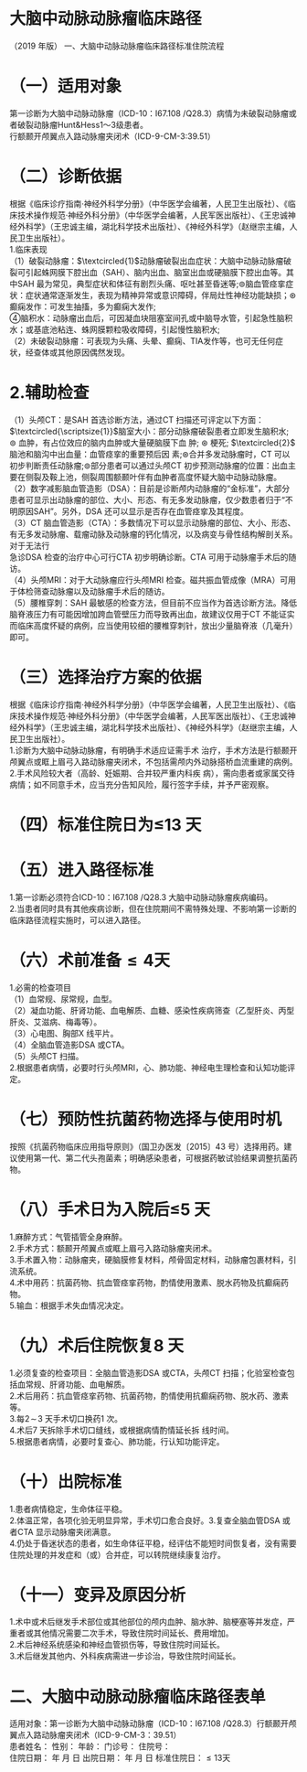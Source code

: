 # 大脑中动脉动脉瘤临床路径  
（2019 年版） 一、大脑中动脉动脉瘤临床路径标准住院流程  
# （一）适用对象  
第一诊断为大脑中动脉动脉瘤（ICD-10：I67.108 /Q28.3）病情为未破裂动脉瘤或者破裂动脉瘤Hunt&Hess1～3级患者。  
行额颞开颅翼点入路动脉瘤夹闭术（ICD-9-CM-3:39.51）  
# （二）诊断依据  
根据《临床诊疗指南·神经外科学分册》（中华医学会编著，人民卫生出版社）、《临床技术操作规范·神经外科分册》（中华医学会编著，人民军医出版社）、《王忠诚神经外科学》（王忠诚主编，湖北科学技术出版社）、《神经外科学》（赵继宗主编，人民卫生出版社）。  
1.临床表现  
（1）破裂动脉瘤：$\textcircled{1}$动脉瘤破裂出血症状：大脑中动脉动脉瘤破裂可引起蛛网膜下腔出血（SAH）、脑内出血、脑室出血或硬脑膜下腔出血等。其中SAH 最为常见，典型症状和体征有剧烈头痛、呕吐甚至昏迷等;$\circledcirc$脑血管痉挛症状：症状通常逐渐发生，表现为精神异常或意识障碍，伴局灶性神经功能缺损；$\circledast$癫痫发作：可发生抽搐，多为癫痫大发作;  
④脑积水：动脉瘤出血后，可因凝血块阻塞室间孔或中脑导水管，引起急性脑积水；或基底池粘连、蛛网膜颗粒吸收障碍，引起慢性脑积水;  
（2）未破裂动脉瘤：可表现为头痛、头晕、癫痫、TIA发作等，也可无任何症状，经查体或其他原因偶然发现。  
# 2.辅助检查  
（1）头颅CT：是SAH 首选诊断方法，通过CT 扫描还可评定以下方面：$\textcircled{\scriptsize{1}}$脑室大小：部分动脉瘤破裂患者立即发生脑积水; $\circledcirc$ 血肿，有占位效应的脑内血肿或大量硬脑膜下血 肿; $\circledast$ 梗死; $\textcircled{2}$ 脑池和脑沟中出血量：血管痉挛的重要预后因 素;$\circledast$合并多发动脉瘤时，CT 可以初步判断责任动脉瘤;$\circledcirc$部分患者可以通过头颅CT 初步预测动脉瘤的位置：出血主要在侧裂及鞍上池，侧裂周围额颞叶伴有血肿者高度怀疑大脑中动脉动脉瘤。  
（2）数字减影脑血管造影（DSA）：目前是诊断颅内动脉瘤的“金标准”，大部分患者可显示出动脉瘤的部位、大小、形态、有无多发动脉瘤，仅少数患者归于“不明原因SAH”。另外，DSA 还可以显示是否存在血管痉挛及其程度。  
（3）CT 脑血管造影（CTA）：多数情况下可以显示动脉瘤的部位、大小、形态、有无多发动脉瘤、载瘤动脉及动脉瘤的钙化情况，以及病变与骨性结构解剖关系。对于无法行  
急诊DSA 检查的治疗中心可行CTA 初步明确诊断。CTA 可用于动脉瘤手术后的随访。  
（4）头颅MRI：对于大动脉瘤应行头颅MRI 检查。磁共振血管成像（MRA）可用于体检筛查动脉瘤以及动脉瘤手术后的随访。  
（5）腰椎穿刺：SAH 最敏感的检查方法，但目前不应当作为首选诊断方法。降低脑脊液压力有可能因增加跨血管壁压力而导致再出血，故建议仅用于CT 不能证实而临床高度怀疑的病例，应当使用较细的腰椎穿刺针，放出少量脑脊液（几毫升）即可。  
# （三）选择治疗方案的依据  
根据《临床诊疗指南·神经外科学分册》（中华医学会编著，人民卫生出版社）、《临床技术操作规范·神经外科分册》（中华医学会编著，人民军医出版社）、《王忠诚神经外科学》（王忠诚主编，湖北科学技术出版社）、《神经外科学》（赵继宗主编，人民卫生出版社）。  
1.诊断为大脑中动脉动脉瘤，有明确手术适应证需手术 治疗，手术方法是行额颞开颅翼点或眶上眉弓入路动脉瘤夹闭术，不包括需颅内外动脉搭桥血流重建的病例。  
2.手术风险较大者（高龄、妊娠期、合并较严重内科疾 病），需向患者或家属交待病情；如不同意手术，应当充分告知风险，履行签字手续，并予严密观察。  
# （四）标准住院日为≤13 天  
# （五）进入路径标准  
1.第一诊断必须符合ICD-10：I67.108 /Q28.3 大脑中动脉动脉瘤疾病编码。  
2.当患者同时具有其他疾病诊断，但在住院期间不需特殊处理、不影响第一诊断的临床路径流程实施时，可以进入路径。  
# （六）术前准备${\leqslant}4$天  
1.必需的检查项目  
（1）血常规、尿常规，血型。  
（2）凝血功能、肝肾功能、血电解质、血糖、感染性疾病筛查（乙型肝炎、丙型肝炎、艾滋病、梅毒等）。  
（3）心电图、胸部X 线平片。  
（4）全脑血管造影DSA 或CTA。  
（5）头颅CT 扫描。  
2.根据患者病情，必要时行头颅MRI，心、肺功能、神经电生理检查和认知功能评定。  
# （七）预防性抗菌药物选择与使用时机  
按照《抗菌药物临床应用指导原则》（国卫办医发〔2015〕43 号）选择用药。建议使用第一代、第二代头孢菌素；明确感染患者，可根据药敏试验结果调整抗菌药物。  
# （八）手术日为入院后≤5 天  
1.麻醉方式：气管插管全身麻醉。  
2.手术方式：额颞开颅翼点或眶上眉弓入路动脉瘤夹闭术。  
3.手术置入物：动脉瘤夹，硬脑膜修复材料，颅骨固定材料，动脉瘤包裹材料，引流系统。  
4.术中用药：抗菌药物、抗血管痉挛药物，酌情使用激素、脱水药物及抗癫痫药物。  
5.输血：根据手术失血情况决定。  
# （九）术后住院恢复8 天  
1.必须复查的检查项目：全脑血管造影DSA 或CTA，头颅CT 扫描；化验室检查包括血常规、肝肾功能、血电解质。  
2.术后用药：抗血管痉挛药物、抗菌药物，酌情使用抗癫痫药物、脱水药、激素等。  
3.每$2\!\sim\!3$ 天手术切口换药1 次。  
4.术后7 天拆除手术切口缝线，或根据病情酌情延长拆 线时间。  
5.根据患者病情，必要时复查心、肺功能，行认知功能评定。  
# （十）出院标准  
1.患者病情稳定，生命体征平稳。  
2.体温正常，各项化验无明显异常，手术切口愈合良好。3.复查全脑血管DSA 或者CTA 显示动脉瘤夹闭满意。  
4.仍处于昏迷状态的患者，如生命体征平稳，经评估不能短时间恢复者，没有需要住院处理的并发症和（或）合并症，可以转院继续康复治疗。  
# （十一）变异及原因分析  
1.术中或术后继发手术部位或其他部位的颅内血肿、脑水肿、脑梗塞等并发症，严重者或其他情况需要二次手术，导致住院时间延长、费用增加。  
2.术后神经系统感染和神经血管损伤等，导致住院时间延长。  
3.术后继发其他内、外科疾病需进一步诊治，导致住院时间延长。  
# 二、大脑中动脉动脉瘤临床路径表单  
适用对象：第一诊断为大脑中动脉动脉瘤（ICD-10：I67.108 /Q28.3）行额颞开颅翼点入路动脉瘤夹闭术（ICD-9-CM-3：39.51）  
患者姓名：             性别：      年龄：      门诊号：          住院号：  
住院日期：     年  月  日    出院日期：       年  月   日    标准住院日：${\leqslant}13$天  
